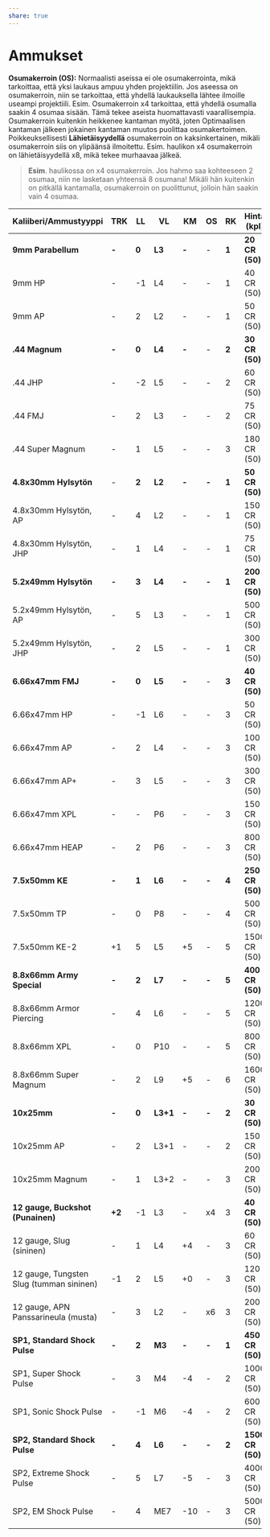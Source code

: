 ```yaml
---
share: true
---
```

# Ammukset

**Osumakerroin (OS):** Normaalisti aseissa ei ole osumakerrointa, mikä tarkoittaa, että yksi laukaus ampuu yhden projektiilin. Jos aseessa on osumakerroin, niin se tarkoittaa, että yhdellä laukauksella lähtee ilmoille useampi projektiili. Esim. Osumakerroin x4 tarkoittaa, että yhdellä osumalla saakin 4 osumaa sisään. Tämä tekee aseista huomattavasti vaarallisempia. Osumakerroin kuitenkin heikkenee kantaman myötä, joten Optimaalisen kantaman jälkeen jokainen  kantaman muutos puolittaa osumakertoimen. Poikkeuksellisesti **Lähietäisyydellä** osumakerroin on kaksinkertainen, mikäli osumakerroin siis on ylipäänsä ilmoitettu. Esim. haulikon x4 osumakerroin on lähietäisyydellä x8, mikä tekee murhaavaa jälkeä.

> **Esim**. haulikossa on x4 osumakerroin. Jos hahmo saa kohteeseen 2 osumaa, niin ne lasketaan yhteensä 8 osumana! Mikäli hän kuitenkin on pitkällä kantamalla, osumakerroin on puolittunut, jolloin hän saakin vain 4 osumaa.

| Kaliiberi/Ammustyyppi                    | TRK    | LL    | VL       | KM    | OS    | RK    | Hinta (kpl)      |
| ---------------------------------------- | ------ | ----- | -------- | ----- | ----- | ----- | ---------------- |
| **9mm Parabellum**                       | **-**  | **0** | **L3**   | **-** | -     | **1** | **20 CR (50)**   |
| 9mm HP                                   | -      | -1    | L4       | -     | -     | 1     | 40 CR (50)       |
| 9mm AP                                   | -      | 2     | L2       | -     | -     | 1     | 50 CR (50)       |
| **.44 Magnum**                           | **-**  | **0** | **L4**   | **-** | -     | **2** | **30 CR (50)**   |
| .44 JHP                                  | -      | -2    | L5       | -     | -     | 2     | 60 CR (50)       |
| .44 FMJ                                  | -      | 2     | L3       | -     | -     | 2     | 75 CR (50)       |
| .44 Super Magnum                         | -      | 1     | L5       | -     | -     | 3     | 180 CR (50)      |
| **4.8x30mm Hylsytön**                    | -      | **2** | **L2**   | **-** | **-** | **1** | **50 CR (50)**   |
| 4.8x30mm Hylsytön, AP                    | -      | 4     | L2       | -     | -     | 1     | 150 CR (50)      |
| 4.8x30mm Hylsytön, JHP                   | -      | 1     | L4       | -     | -     | 1     | 75 CR (50)       |
| **5.2x49mm Hylsytön**                    | **-**  | **3** | **L4**   | **-** | **-** | **1** | **200 CR (50)**  |
| 5.2x49mm Hylsytön, AP                    | -      | 5     | L3       | -     | -     | 1     | 500 CR (50)      |
| 5.2x49mm Hylsytön, JHP                   | -      | 2     | L5       | -     | -     | 1     | 300 CR (50)      |
| **6.66x47mm FMJ**                        | **-**  | **0** | **L5**   | **-** | -     | **3** | **40 CR (50)**   |
| 6.66x47mm HP                             | -      | -1    | L6       | -     | -     | 3     | 50 CR (50)       |
| 6.66x47mm AP                             | -      | 2     | L4       | -     | -     | 3     | 100 CR (50)      |
| 6.66x47mm AP+                            | -      | 3     | L5       | -     | -     | 3     | 300 CR (50)      |
| 6.66x47mm XPL                            | -      | -     | P6       | -     | -     | 3     | 150 CR (50)      |
| 6.66x47mm HEAP                           | -      | 2     | P6       | -     | -     | 3     | 800 CR (50)      |
| **7.5x50mm KE**                          | **-**  | **1** | **L6**   | **-** | **-** | **4** | **250 CR (50)**  |
| 7.5x50mm TP                              | -      | 0     | P8       | -     | -     | 4     | 500 CR (50)      |
| 7.5x50mm KE-2                            | +1     | 5     | L5       | +5    | -     | 5     | 1500 CR (50)     |
| **8.8x66mm Army Special**                | **-**  | **2** | **L7**   | **-** | **-** | **5** | **400 CR (50)**  |
| 8.8x66mm Armor Piercing                  | -      | 4     | L6       | -     | -     | 5     | 1200 CR (50)     |
| 8.8x66mm XPL                             | -      | 0     | P10      | -     | -     | 5     | 800 CR (50)      |
| 8.8x66mm Super Magnum                    | -      | 2     | L9       | +5    | -     | 6     | 1600 CR (50)     |
| **10x25mm**                              | **-**  | **0** | **L3+1** | **-** | **-** | **2** | **30 CR (50)**   |
| 10x25mm AP                               | -      | 2     | L3+1     | -     | -     | 2     | 150 CR (50)      |
| 10x25mm Magnum                           | -      | 1     | L3+2     | -     | -     | 3     | 200 CR (50)      |
| **12 gauge, Buckshot (Punainen)**        | **+2** | -1    | L3       | -     | x4    | 3     | **40 CR (50)**   |
| 12 gauge, Slug (sininen)                 | -      | 1     | L4       | +4    | -     | 3     | 60 CR (50)       |
| 12 gauge, Tungsten Slug (tumman sininen) | -1     | 2     | L5       | +0    | -     | 3     | 120 CR (50)      |
| 12 gauge, APN Panssarineula (musta)      | -      | 3     | L2       | -     | x6    | 3     | 200 CR (50)      |
| **SP1, Standard Shock Pulse**            | **-**  | **2** | **M3**   | **-** | **-** | **1** | **450 CR (50)**  |
| SP1, Super Shock Pulse                   | -      | 3     | M4       | -4    | -     | 2     | 1000 CR (50)     |
| SP1, Sonic Shock Pulse                   | -      | -1    | M6       | -4    | -     | 2     | 600 CR (50)      |
| **SP2, Standard Shock Pulse**            | **-**  | **4** | **L6**   | **-** | **-** | **2** | **1500 CR (50)** |
| SP2, Extreme Shock Pulse                 | -      | 5     | L7       | -5    | -     | 3     | 4000 CR (50)     |
| SP2, EM Shock Pulse                      | -      | 4     | ME7      | -10   | -     | 3     | 5000 CR (50)     |